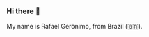 ### Hi there :octopus:

My name is Rafael Gerônimo, from Brazil (🇧🇷). 
<!--I've been working as I.T. Helpdesk since 2008. But code is in my veins -->

<!--
**rafaelgeronimo/rafaelgeronimo** is a ✨ _special_ ✨ repository because its `README.md` (this file) appears on your GitHub profile.

Here are some ideas to get you started:

- 🔭 I’m currently working on ...
- 🌱 I’m currently learning ...
- 👯 I’m looking to collaborate on ...
- 🤔 I’m looking for help with ...
- 💬 Ask me about ...
- 📫 How to reach me: ...
- 😄 Pronouns: ...
- ⚡ Fun fact: ...
-->
